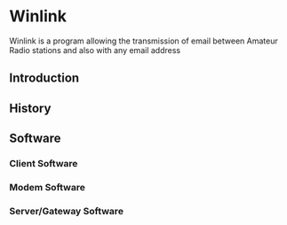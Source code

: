 # Winlink

Winlink is a program allowing the transmission of email between Amateur Radio stations and also with any email address 

## Introduction

## History

## Software

### Client Software

### Modem Software

### Server/Gateway Software